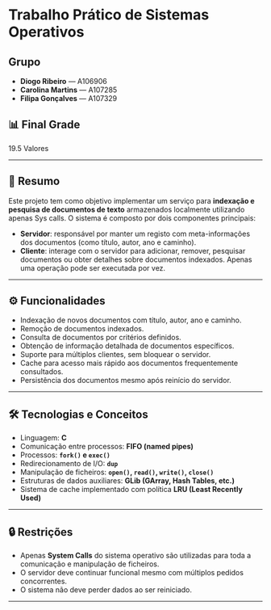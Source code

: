 # Trabalho Prático de Sistemas Operativos

## Grupo

- **Diogo Ribeiro** — A106906  
- **Carolina Martins** — A107285  
- **Filipa Gonçalves** — A107329  

## 📊 Final Grade

19.5 Valores

---

## 📌 Resumo

Este projeto tem como objetivo implementar um serviço para **indexação e pesquisa de documentos de texto** armazenados localmente utilizando apenas Sys calls. O sistema é composto por dois componentes principais:

- **Servidor**: responsável por manter um registo com meta-informações dos documentos (como título, autor, ano e caminho).
- **Cliente**: interage com o servidor para adicionar, remover, pesquisar documentos ou obter detalhes sobre documentos indexados. Apenas uma operação pode ser executada por vez.

---

## ⚙️ Funcionalidades

- Indexação de novos documentos com título, autor, ano e caminho.
- Remoção de documentos indexados.
- Consulta de documentos por critérios definidos.
- Obtenção de informação detalhada de documentos específicos.
- Suporte para múltiplos clientes, sem bloquear o servidor.
- Cache para acesso mais rápido aos documentos frequentemente consultados.
- Persistência dos documentos mesmo após reinício do servidor.

---

## 🛠️ Tecnologias e Conceitos

- Linguagem: **C**
- Comunicação entre processos: **FIFO (named pipes)**
- Processos: **`fork()` e `exec()`**
- Redirecionamento de I/O: **`dup`**
- Manipulação de ficheiros: **`open()`, `read()`, `write()`, `close()`**
- Estruturas de dados auxiliares: **GLib (GArray, Hash Tables, etc.)**
- Sistema de cache implementado com política **LRU (Least Recently Used)**

---

## 🔒 Restrições

- Apenas **System Calls** do sistema operativo são utilizadas para toda a comunicação e manipulação de ficheiros.
- O servidor deve continuar funcional mesmo com múltiplos pedidos concorrentes.
- O sistema não deve perder dados ao ser reiniciado.

---



